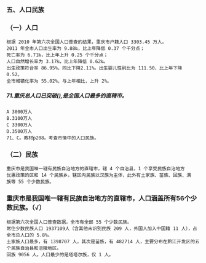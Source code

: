 ### 五、人口民族
### （一）人口
    根据 2010 年第六次全国人口普查的结果，重庆市户籍人口 3303.45 万人。
    2011 年全市人口出生率为 9.88‰，比上年降低 0.37 个千分点；
    死亡率为 6.71‰，比上年上升 0.25 个千分点；
    人口自然增长率为 3.17‰，比上年降低 0.62‰。
    出生政策符合率 86.95%，同比下降2.11%。出生婴儿性别比为 111.50，比上年下降 0.52。
    全市城镇化率为 55.02%，与上年相比，上升 2%。

##### 71.重庆总人口已突破(),是全国人口最多的直辖市。
    A 3000万人
    B.3100万人
    C 3300万人
    D.3500万人
    71、C。教材p208。考查市情中的人口民族。




### （二）民族
    重庆市是我国唯一辖有民族自治地方的直辖市，辖 4 个自治县，1 个享受民族自治地方
    优惠政策的区和 14 个民族乡。辖区内民族以汉族为主体，此外有土家族、苗族、回族、满
    族等 55 个少数民族。

### 重庆市是我国唯一辖有民族自治地方的直辖市，人口涵盖所有56个少数民族。（√）

    根据第六次全国人口普查数据，全市有全部 55 个少数民族。
    常住少数民族人口 1937109人（含其他未识别民族 209 人，外国人加入中国籍 11 人），占全市总人口的 5.8%。
    土家族人口最多，有 1398707 人，其次是苗族，有 482714 人，主要分布在黔江开发区的五个民族自治县和涪陵地区。
    回族 9056 人。人口最少的是塔塔尔族，仅 1 人。
